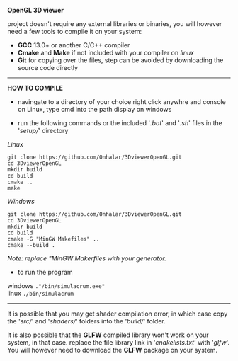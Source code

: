 **OpenGL 3D viewer**

project doesn't require any external libraries or binaries, you will however need a few tools to compile it on your system:

 * **GCC** 13.0+ or another C/C++ compiler
 * **Cmake** and **Make** if not included with your compiler on *linux*
 * **Git** for copying over the files, step can be avoided by downloading the source code directly

___

**HOW TO COMPILE**

 * navingate to a directory of your choice right click anywhre and console on Linux, type cmd into the path display on windows

 * run the following commands or the included '*.bat*' and '*.sh*' files in the '*setup/*' directory

*Linux*
```
git clone https://github.com/Onhalar/3DviewerOpenGL.git
cd 3DviewerOpenGL
mkdir build
cd build
cmake ..
make
```
*Windows*
```
git clone https://github.com/Onhalar/3DviewerOpenGL.git
cd 3DviewerOpenGL
mkdir build
cd build
cmake -G "MinGW Makefiles" ..
cmake --build .
```
*Note: replace "MinGW Makerfiles with your generator.*
* to run the program

windows  ```."/bin/simulacrum.exe"```<br>
linux   ```./bin/simulacrum```<br>

___

It is possible that you may get shader compilation error, in which case copy the '*src/*' and '*shaders/*' folders into the '*build/*' folder.

It is also possible that the **GLFW** compiled library won't work on your system, in that case. replace the file library link in '*cnakelists.txt*' with '*glfw*'. You will however need to download the **GLFW** package on your system.

